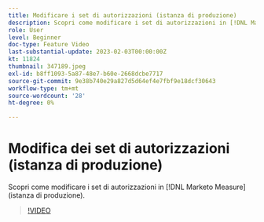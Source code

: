 ```yaml
---
title: Modificare i set di autorizzazioni (istanza di produzione)
description: Scopri come modificare i set di autorizzazioni in [!DNL Marketo Measure] (istanza di produzione).
role: User
level: Beginner
doc-type: Feature Video
last-substantial-update: 2023-02-03T00:00:00Z
kt: 11824
thumbnail: 347189.jpeg
exl-id: b8ff1093-5a87-48e7-b60e-2668dcbe7717
source-git-commit: 9e38b740e29a827d5d64ef4e7fbf9e18dcf30643
workflow-type: tm+mt
source-wordcount: '28'
ht-degree: 0%

---
```


# Modifica dei set di autorizzazioni (istanza di produzione)

Scopri come modificare i set di autorizzazioni in [!DNL Marketo Measure] (istanza di produzione).

>[!VIDEO](https://video.tv.adobe.com/v/347189/?quality=12&learn=on)
